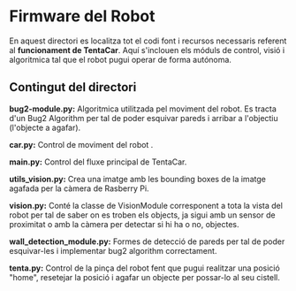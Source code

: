 
# Firmware del Robot

En aquest directori es localitza tot el codi font i recursos necessaris referent al **funcionament de TentaCar**. Aquí s'inclouen els móduls de control, visió i algoritmica tal que el robot pugui operar de forma autónoma.






## Contingut del directori

**bug2-module.py:** Algoritmica utilitzada pel moviment del robot. Es tracta d'un Bug2 Algorithm per tal de poder esquivar pareds i arribar a l'objectiu (l'objecte a agafar).

**car.py:** Control de moviment del robot .

**main.py:** Control del fluxe principal de TentaCar.

**utils_vision.py:** Crea una imatge amb les bounding boxes de la imatge agafada per la càmera de Rasberry Pi.

**vision.py:** Conté la classe de VisionModule corresponent a tota la vista del robot per tal de saber on es troben els objects, ja sigui amb un sensor de proximitat o amb la càmera per detectar si hi ha o no, objectes.

**wall_detection_module.py:** Formes de detecció de pareds per tal de poder esquivar-les i implementar bug2 algorithm correctament.

**tenta.py:** Control de la pinça del robot fent que pugui realitzar una posició "home", resetejar la posició i agafar un objecte per possar-lo al seu cistell.

